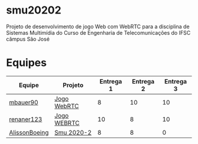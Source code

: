 # smu20202

Projeto de desenvolvimento de jogo Web com WebRTC para a disciplina de Sistemas Multimídia do Curso de Engenharia de Telecomunicações do IFSC câmpus São José

# Equipes

| Equipe                                                        | Projeto                                                               | Entrega 1 | Entrega 2 | Entrega 3 |
| ------------------------------------------------------------- | --------------------------------------------------------------------- | --------- | --------- | --------- |
| [mbauer90](https://github.com/mbauer90/SMU)                   | [Jogo WebRTC](https://github.com/mbauer90/SMU/projects/1)             | 8         | 10        | 10        |
| [renaner123](https://github.com/renaner123/Sudoku_SMU)        | [Jogo WEBRTC](https://github.com/renaner123/Sudoku_SMU/projects/1)    | 10        | 8         | 10        |
| [AlissonBoeing](https://github.com/AlissonBoeing/smu-alisson) | [Smu 2020-2](https://github.com/AlissonBoeing/smu-alisson/projects/1) | 8         | 8         | 0         |
